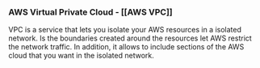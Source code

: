 ### AWS Virtual Private Cloud - [[AWS VPC]]

VPC is a service that lets you isolate your AWS resources in a isolated network.
Is the boundaries created around the resources let AWS restrict the network traffic.
In addition, it allows to include sections of the AWS cloud that you want in the isolated network.